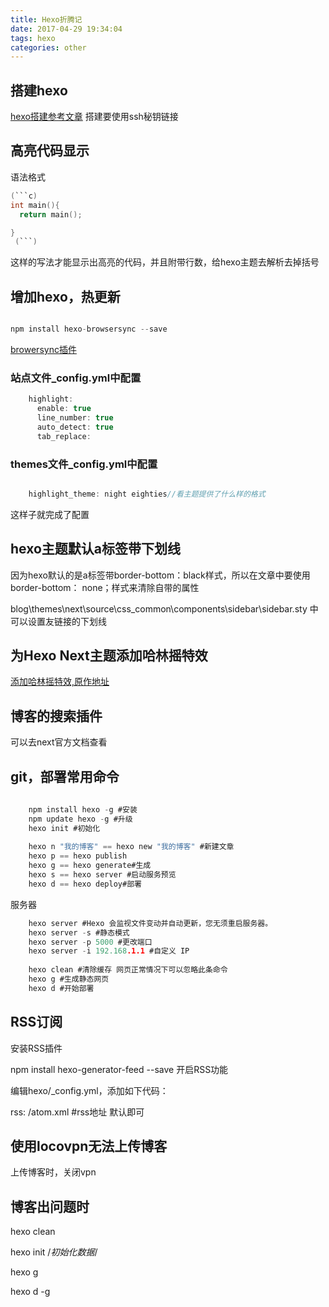 ```yaml
---
title: Hexo折腾记
date: 2017-04-29 19:34:04
tags: hexo
categories: other
---
```

 <div><!--more--></div>

## 搭建hexo
<a href="https://xuanwo.org/2015/03/26/hexo-intor/">hexo搭建参考文章</a>
搭建要使用ssh秘钥链接
## 高亮代码显示
语法格式
``` c
(```c)
int main(){
  return main();

}
 (```)
```

这样的写法才能显示出高亮的代码，并且附带行数，给hexo主题去解析去掉括号


## 增加hexo，热更新

```javascript

npm install hexo-browsersync --save

```
[browersync插件](https://github.com/hexojs/hexo-browsersync)


### 站点文件_config.yml中配置 

``` javascript
	highlight:
	  enable: true
	  line_number: true
	  auto_detect: true
	  tab_replace:

```

### themes文件_config.yml中配置 

``` javascript

	highlight_theme: night eighties//看主题提供了什么样的格式

```
这样子就完成了配置

## hexo主题默认a标签带下划线 ##

因为hexo默认的是a标签带border-bottom：black样式，所以在文章中要使用border-bottom： none；样式来清除自带的属性

blog\themes\next\source\css\_common\components\sidebar\sidebar.sty
中可以设置友链接的下划线

## 为Hexo Next主题添加哈林摇特效 ##

<a href="http://www.iamlj.com/2016/08/add-special-effect-harlem-shake-for-hexo/">添加哈林摇特效,原作地址</a>

## 博客的搜索插件 ##

可以去next官方文档查看

## git，部署常用命令 ##

```c
	
	npm install hexo -g #安装  
	npm update hexo -g #升级  
	hexo init #初始化
	
	hexo n "我的博客" == hexo new "我的博客" #新建文章
	hexo p == hexo publish
	hexo g == hexo generate#生成
	hexo s == hexo server #启动服务预览
	hexo d == hexo deploy#部署

````

服务器
```c
	hexo server #Hexo 会监视文件变动并自动更新，您无须重启服务器。
	hexo server -s #静态模式
	hexo server -p 5000 #更改端口
	hexo server -i 192.168.1.1 #自定义 IP
	
	hexo clean #清除缓存 网页正常情况下可以忽略此条命令
	hexo g #生成静态网页
	hexo d #开始部署
```
## RSS订阅 ##

安装RSS插件

npm install hexo-generator-feed --save
开启RSS功能

编辑hexo/_config.yml，添加如下代码：

rss: /atom.xml #rss地址  默认即可

## 使用locovpn无法上传博客

上传博客时，关闭vpn

## 博客出问题时

hexo clean 

hexo init /*初始化数据*/

hexo g

hexo d -g



